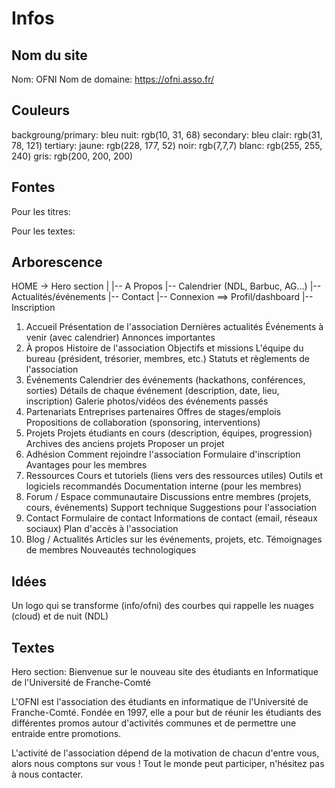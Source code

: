 # Infos

## Nom du site

Nom: OFNI
Nom de domaine: <https://ofni.asso.fr/>

## Couleurs

backgroung/primary: bleu nuit: rgb(10, 31, 68)
secondary: bleu clair: rgb(31, 78, 121)
tertiary: jaune: rgb(228, 177, 52)
noir: rgb(7,7,7)
blanc: rgb(255, 255, 240)
gris: rgb(200, 200, 200)
<!-- vert clair: rgb(124, 215, 164) -->
<!-- bleu nuit 1: rgb(12, 31, 38) -->

## Fontes

Pour les titres:
<link rel="preconnect" href="https://fonts.googleapis.com">
<link rel="preconnect" href="https://fonts.gstatic.com" crossorigin>
<link href="https://fonts.googleapis.com/css2?family=Josefin+Sans" rel="stylesheet">

Pour les textes:
<link href="https://fonts.googleapis.com/css2?family=Noto+Sans" rel="stylesheet">

## Arborescence

HOME -> Hero section
    |
    |-- A Propos
    |-- Calendrier (NDL, Barbuc, AG...)
    |-- Actualités/événements
    |-- Contact
    |-- Connexion        ==> Profil/dashboard
        |-- Inscription

1. Accueil
Présentation de l'association
Dernières actualités
Événements à venir (avec calendrier)
Annonces importantes
2. À propos
Histoire de l'association
Objectifs et missions
L'équipe du bureau (président, trésorier, membres, etc.)
Statuts et règlements de l'association
3. Événements
Calendrier des événements (hackathons, conférences, sorties)
Détails de chaque événement (description, date, lieu, inscription)
Galerie photos/vidéos des événements passés
4. Partenariats
Entreprises partenaires
Offres de stages/emplois
Propositions de collaboration (sponsoring, interventions)
5. Projets
Projets étudiants en cours (description, équipes, progression)
Archives des anciens projets
Proposer un projet
6. Adhésion
Comment rejoindre l'association
Formulaire d'inscription
Avantages pour les membres
7. Ressources
Cours et tutoriels (liens vers des ressources utiles)
Outils et logiciels recommandés
Documentation interne (pour les membres)
8. Forum / Espace communautaire
Discussions entre membres (projets, cours, événements)
Support technique
Suggestions pour l'association
9. Contact
Formulaire de contact
Informations de contact (email, réseaux sociaux)
Plan d'accès à l'association
10. Blog / Actualités
Articles sur les événements, projets, etc.
Témoignages de membres
Nouveautés technologiques

## Idées

Un logo qui se transforme (info/ofni)
des courbes qui rappelle les nuages (cloud) et de nuit (NDL)

## Textes

Hero section: Bienvenue sur le nouveau site des étudiants en Informatique
de l'Université de Franche-Comté

L'OFNI est l'association des étudiants en informatique de l'Université de Franche-Comté. Fondée en 1997, elle a pour but de réunir les étudiants des différentes promos autour d'activités communes et de permettre une entraide entre promotions.

L'activité de l'association dépend de la motivation de chacun d'entre vous, alors nous comptons sur vous ! Tout le monde peut participer, n'hésitez pas à nous contacter.
